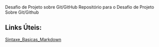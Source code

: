 Desafio de Projeto sobre Git/GitHub
Repositório para o Desafio de Projeto Sobre Git/Github


## Links Úteis:
[Sintaxe_Basicas_Markdown](https://www.markdownguide.org/basic-syntax/)
